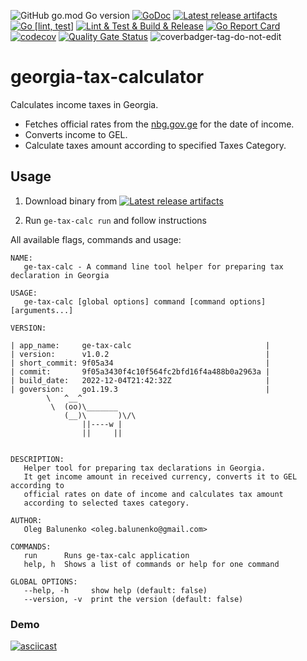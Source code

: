 ![GitHub go.mod Go version](https://img.shields.io/github/go-mod/go-version/obalunenko/georgia-tax-calculator)
[![GoDoc](https://godoc.org/github.com/obalunenko/georgia-tax-calculator?status.svg)](https://godoc.org/github.com/obalunenko/georgia-tax-calculator)
[![Latest release artifacts](https://img.shields.io/github/v/release/obalunenko/georgia-tax-calculator)](https://github.com/obalunenko/georgia-tax-calculator/releases/latest)
[![Go [lint, test]](https://github.com/obalunenko/georgia-tax-calculator/actions/workflows/go.yml/badge.svg)](https://github.com/obalunenko/georgia-tax-calculator/actions/workflows/go.yml)
[![Lint & Test & Build & Release](https://github.com/obalunenko/georgia-tax-calculator/actions/workflows/release.yml/badge.svg)](https://github.com/obalunenko/georgia-tax-calculator/actions/workflows/release.yml)
[![Go Report Card](https://goreportcard.com/badge/github.com/obalunenko/georgia-tax-calculator)](https://goreportcard.com/report/github.com/obalunenko/georgia-tax-calculator)
[![codecov](https://codecov.io/gh/obalunenko/georgia-tax-calculator/branch/master/graph/badge.svg)](https://codecov.io/gh/obalunenko/georgia-tax-calculator)
[![Quality Gate Status](https://sonarcloud.io/api/project_badges/measure?project=obalunenko_georgia-tax-calculator&metric=alert_status)](https://sonarcloud.io/summary/overall?id=obalunenko_georgia-tax-calculator)
![coverbadger-tag-do-not-edit](https://img.shields.io/badge/coverage-72.96%25-brightgreen?longCache=true&style=flat)


# georgia-tax-calculator

Calculates income taxes in Georgia.

- Fetches official rates from the [nbg.gov.ge](https://nbg.gov.ge) for the date of income.
- Converts income to GEL.
- Calculate taxes amount according to specified Taxes Category.


## Usage

1. Download binary from [![Latest release artifacts](https://img.shields.io/badge/artifacts-download-blue.svg)](https://github.com/obalunenko/georgia-tax-calculator/releases/latest)

2. Run `ge-tax-calc run` and follow instructions

All available flags, commands and usage:

```text
NAME:
   ge-tax-calc - A command line tool helper for preparing tax declaration in Georgia 

USAGE:
   ge-tax-calc [global options] command [command options] [arguments...]

VERSION:
   
| app_name:     ge-tax-calc                              |
| version:      v1.0.2                                   |
| short_commit: 9f05a34                                  |
| commit:       9f05a3430f4c10f564fc2bfd16f4a488b0a2963a |
| build_date:   2022-12-04T21:42:32Z                     |
| goversion:    go1.19.3                                 |
        \   ^__^
         \  (oo)\_______
            (__)\       )\/\
                ||----w |
                ||     ||


DESCRIPTION:
   Helper tool for preparing tax declarations in Georgia.
   It get income amount in received currency, converts it to GEL according to 
   official rates on date of income and calculates tax amount 
   according to selected taxes category.

AUTHOR:
   Oleg Balunenko <oleg.balunenko@gmail.com>

COMMANDS:
   run      Runs ge-tax-calc application
   help, h  Shows a list of commands or help for one command

GLOBAL OPTIONS:
   --help, -h     show help (default: false)
   --version, -v  print the version (default: false)
```


### Demo

[![asciicast](https://asciinema.org/a/rqN2ZwN72LNAfRQoGdmJmV4j5.svg)](https://asciinema.org/a/rqN2ZwN72LNAfRQoGdmJmV4j5)
